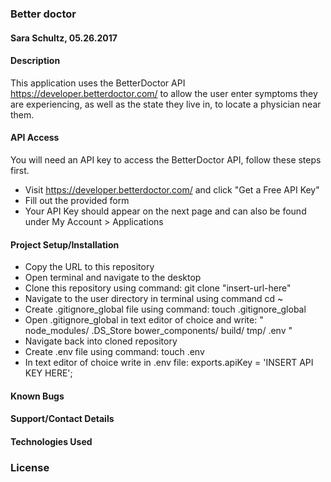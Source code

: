 ### Better doctor

#### Sara Schultz, 05.26.2017

#### Description

This application uses the BetterDoctor API https://developer.betterdoctor.com/ to allow the user enter symptoms they are experiencing, as well as the state they live in, to locate a physician near them.

#### API Access
You will need an API key to access the BetterDoctor API, follow these steps first.
* Visit https://developer.betterdoctor.com/ and click "Get a Free API Key"
* Fill out the provided form
* Your API Key should appear on the next page and can also be found under My Account > Applications


#### Project Setup/Installation

* Copy the URL to this repository
* Open terminal and navigate to the desktop
* Clone this repository using command: git clone "insert-url-here"
* Navigate to the user directory in terminal using command cd ~
* Create .gitignore_global file using command: touch .gitignore_global
* Open .gitignore_global in text editor of choice and write:
"  node_modules/
  .DS_Store
  bower_components/
  build/
  tmp/
  .env "
* Navigate back into cloned repository
* Create .env file using command: touch .env
* In text editor of choice write in .env file:
  exports.apiKey = 'INSERT API KEY HERE';

#### Known Bugs

#### Support/Contact Details

#### Technologies Used

### License
